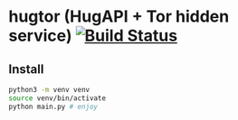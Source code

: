 # hugtor (HugAPI + Tor hidden service) [![Build Status](https://drone.dxas90.xyz/api/badges/dxas90/hugtor/status.svg)](https://drone.dxas90.xyz/dxas90/hugtor)

## Install

```bash
python3 -m venv venv
source venv/bin/activate
python main.py # enjoy
```
